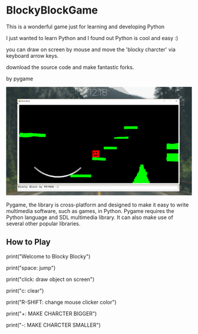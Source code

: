 # BlockyBlockGame
This is a wonderful game just for learning and developing Python

I just wanted to learn Python and I found out Python is cool and easy :)

you can draw on screen by mouse and move the 'blocky charcter' via keyboard arrow keys.

download the source code and make fantastic forks.

by pygame

![Shot](https://raw.githubusercontent.com/peymanmajidi/BlockyBlockGame/master/screenshot.png)


Pygame, the library is cross-platform and designed to make it easy to write multimedia software, such as games, in Python. Pygame requires the Python language and SDL multimedia library. It can also make use of several other popular libraries.



## How to Play

print("Welcome to Blocky Blocky")

print("space: jump")

print("click: draw object on screen")

print("c: clear")

print("R-SHIFT: change mouse clicker color")

print("+: MAKE CHARCTER BIGGER")

print("-: MAKE CHARCTER SMALLER")
